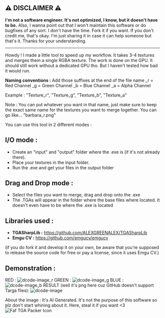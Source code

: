 ## ⚠ **DISCLAIMER** ⚠
**I'm not a software engineer. It's not optimized, I know, but it doesn't have to be.** Also, I wanna point out that I won't maintain this software or do bugfixes of any sort.
I don't have the time. Fork it if you want. If you don't credit me, that's okay. I'm just sharing it in case it can help someone but that's it. Thanks for your understanding.
________________________________
Howdy !
I made a little tool to speed up my workflow. It takes 3-4 textures and merges them a single RGBA texture.
The work is done on the GPU. It should still work without a dedicated GPU tho. But I haven't tested how bad it would run.

**Naming conventions :** Add those suffixes at the end of the file name
_r = Red Channel
_g = Green Channel
_b = Blue Channel
_a = Alpha Channel

Example : "Texture_r", "Texture_g", "Texture_b", "Texture_a"

Note : You can put whatever you want in that name, just make sure to keep the exact same name for the textures you want to merge together.
You can go like... "barbara_r.png"

You can use this tool in 2 different modes :

## I/O mode :
- Create an "input" and "output" folder where the .exe is (if it's not already there).
- Place your textures in the input folder.
- Run the .exe and get your files in the output folder

## Drag and Drop mode :
- Select the files you want to merge, drag and drop onto the .exe
- The .TGAs will appear in the folder where the base files where located. It doesn't even have to be where the .exe is located

## Libraries used :
- **TGASharpLib :** https://github.com/ALEXGREENALEX/TGASharpLib
- **Emgu CV :** https://github.com/emgucv/emgucv

(if you do fork it and develop it on your own, be aware that you're supposed to release the source code for free or pay a license, since it uses Emgu CV.)

## Demonstration :

RED : ![dcode-image_r](https://github.com/Fafuccino/FafTGAPacker/assets/114378047/21e8b562-5b0d-40ba-9e43-360f30ceb945)
GREEN : ![dcode-image_g](https://github.com/Fafuccino/FafTGAPacker/assets/114378047/31c1a4c4-b3d2-4638-a96a-92d423c342cb)
BLUE : ![dcode-image_b](https://github.com/Fafuccino/FafTGAPacker/assets/114378047/a8d76a9a-34ce-43f7-9b31-f7f7e88d92ab)
RESULT (well it's png here cuz GitHub doesn't support Targa files): ![dcode-image](https://github.com/Fafuccino/FafTGAPacker/assets/114378047/be678927-7c3e-4c0f-88b9-1ab2c716bbd2)

About the image :
It's AI Generated. It's not the purpose of this software so plz don't start whining about it.
Here, steal it if you want <3
![Faf TGA Packer Icon](https://github.com/Fafuccino/Faf-TGA-Packer-Repo/assets/114378047/fa7061f8-ca65-45c6-8ce7-39b47441fc02)
